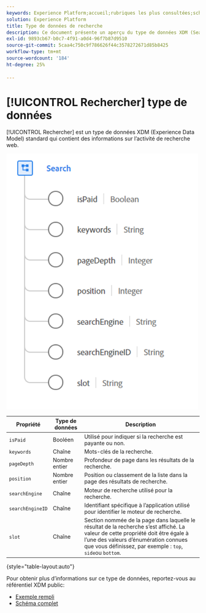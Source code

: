 ```yaml
---
keywords: Experience Platform;accueil;rubriques les plus consultées;schéma;schéma;XDM;champs;schémas;schémas;recherche;type de données;type de données;type de données
solution: Experience Platform
title: Type de données de recherche
description: Ce document présente un aperçu du type de données XDM (Search Experience Data Model).
exl-id: 9893cb67-b0c7-4f91-a0d4-96f7b87d9510
source-git-commit: 5caa4c750c9f786626f44c3578272671d85b8425
workflow-type: tm+mt
source-wordcount: '184'
ht-degree: 25%

---
```


# [!UICONTROL Rechercher] type de données

[!UICONTROL Rechercher] est un type de données XDM (Experience Data Model) standard qui contient des informations sur l’activité de recherche web.

<img src="../images/data-types/search.PNG" width="500" /><br />

| Propriété | Type de données | Description |
| --- | --- | --- |
| `isPaid` | Booléen | Utilisé pour indiquer si la recherche est payante ou non. |
| `keywords` | Chaîne | Mots-clés de la recherche. |
| `pageDepth` | Nombre entier | Profondeur de page dans les résultats de la recherche. |
| `position` | Nombre entier | Position ou classement de la liste dans la page des résultats de recherche. |
| `searchEngine` | Chaîne | Moteur de recherche utilisé pour la recherche. |
| `searchEngineID` | Chaîne | Identifiant spécifique à l’application utilisé pour identifier le moteur de recherche. |
| `slot` | Chaîne | Section nommée de la page dans laquelle le résultat de la recherche s’est affiché. La valeur de cette propriété doit être égale à l’une des valeurs d’énumération connues que vous définissez, par exemple : `top`, `side`ou `bottom`. |

{style=&quot;table-layout:auto&quot;}

Pour obtenir plus d’informations sur ce type de données, reportez-vous au référentiel XDM public:

* [Exemple rempli](https://github.com/adobe/xdm/blob/master/components/datatypes/search.example.1.json)
* [Schéma complet](https://github.com/adobe/xdm/blob/master/components/datatypes/search.schema.json)
